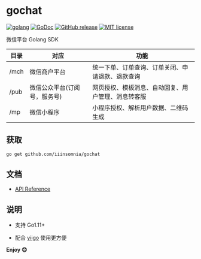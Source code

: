 # gochat

[![golang](https://img.shields.io/badge/Language-Go-green.svg?style=flat)](https://golang.org)
[![GoDoc](https://godoc.org/github.com/IIInsomnia/yiigo?status.svg)](https://godoc.org/github.com/IIInsomnia/yiigo)
[![GitHub release](https://img.shields.io/github/release/IIInsomnia/gochat.svg)](https://github.com/IIInsomnia/gochat/releases/latest)
[![MIT license](http://img.shields.io/badge/license-MIT-brightgreen.svg)](http://opensource.org/licenses/MIT)

微信平台 Golang SDK

| 目录 | 对应                         | 功能                                               |
| ---- | ---------------------------- | -------------------------------------------------- |
| /mch | 微信商户平台                 | 统一下单、订单查询、订单关闭、申请退款、退款查询   |
| /pub | 微信公众平台(订阅号，服务号) | 网页授权、模板消息、自动回复、用户管理、消息转客服 |
| /mp  | 微信小程序                   | 小程序授权、解析用户数据、二维码生成               |

## 获取

```sh
go get github.com/iiinsomnia/gochat
```

## 文档

- [API Reference](https://godoc.org/github.com/iiinsomnia/gochat)

## 说明

- 支持 Go1.11+

- 配合 [yiigo](https://github.com/iiinsomnia/yiigo) 使用更方便

**Enjoy 😊**

